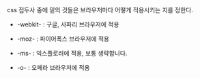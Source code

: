 css 접두사 중에 밑의 것들은 브라우저마다 어떻게 적용시키는 지를 정한다.
* -webkit- : 구글, 사파리 브라우저에 적용

* -moz- : 파이어폭스 브라우저에 적용

* -ms- : 익스플로러에 적용, 보통 생략합니다.

* -o- : 오페라 브라우저에 적용